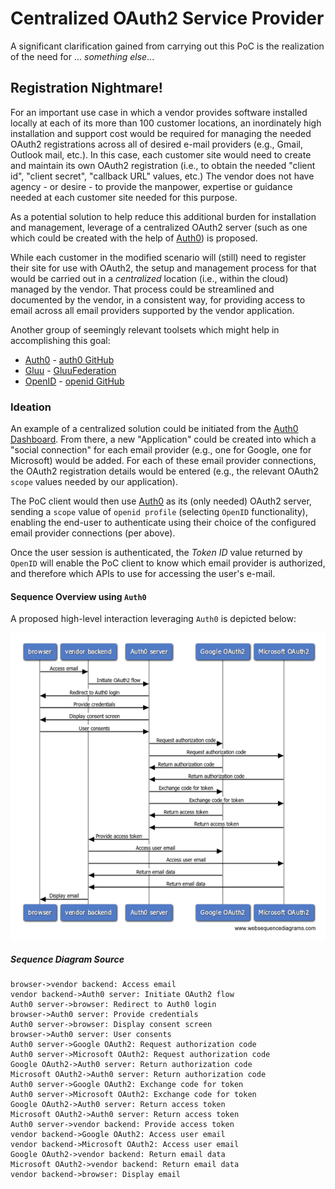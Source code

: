 # Centralized OAuth2 Service Provider

A significant clarification gained from carrying out this PoC is the realization of the
need for ... _something else_...

## Registration Nightmare!

For an important use case in which a vendor provides software installed locally at each of
its more than 100 customer locations, an inordinately high installation and support cost
would be required for managing the needed OAuth2 registrations across all of desired
e-mail providers (e.g., Gmail, Outlook mail, etc.).  In this case, each customer site
would need to create and maintain its own OAuth2 registration (i.e., to obtain the needed
"client id", "client secret", "callback URL" values, etc.)  The vendor does not have
agency - or desire - to provide the manpower, expertise or guidance needed at each
customer site needed for this purpose.

As a potential solution to help reduce this additional burden for installation and 
management, leverage of a centralized OAuth2 server (such as one which could be 
created with the help of [Auth0]) is proposed.

While each customer in the modified scenario will (still) need to register their site
for use with OAuth2, the setup and management process for that would be carried out in
a _centralized_ location (i.e., within the cloud) managed by the vendor.  That process
could be streamlined and documented by the vendor, in a consistent way, for providing
access to email across all email providers supported by the vendor application.

Another group of seemingly relevant toolsets which might help in accomplishing
this goal:

- [Auth0] - [auth0 GitHub](https://github.com/auth0)
- [Gluu] - [GluuFederation](https://github.com/GluuFederation)
- [OpenID] - [openid GitHub](https://github.com/openid)

### Ideation

An example of a centralized solution could be initiated from the
[Auth0 Dashboard](https://manage.auth0.com/dashboard).  From there, a new "Application"
could be created into which a "social connection" for each email provider (e.g., one for
Google, one for Microsoft) would be added.  For each of these email provider connections,
the OAuth2 registration details would be entered (e.g., the relevant OAuth2 `scope` values
needed by our application).

The PoC client would then use [Auth0] as its (only needed) OAuth2 server, sending a `scope`
value of `openid profile` (selecting `OpenID` functionality), enabling the end-user to
authenticate using their choice of the configured email provider connections (per above).

Once the user session is authenticated, the _Token ID_ value returned by `OpenID` will enable 
the PoC client to know which email provider is authorized, and therefore which APIs to use
for accessing the user's e-mail.

#### Sequence Overview using `Auth0`

A proposed high-level interaction leveraging `Auth0` is depicted below:

![auth0-proposal-seq](../resources/240729-auth0-proposal-seq.png)

##### Sequence Diagram Source 

```wsd
browser->vendor backend: Access email
vendor backend->Auth0 server: Initiate OAuth2 flow
Auth0 server->browser: Redirect to Auth0 login
browser->Auth0 server: Provide credentials
Auth0 server->browser: Display consent screen
browser->Auth0 server: User consents
Auth0 server->Google OAuth2: Request authorization code
Auth0 server->Microsoft OAuth2: Request authorization code
Google OAuth2->Auth0 server: Return authorization code
Microsoft OAuth2->Auth0 server: Return authorization code
Auth0 server->Google OAuth2: Exchange code for token
Auth0 server->Microsoft OAuth2: Exchange code for token
Google OAuth2->Auth0 server: Return access token
Microsoft OAuth2->Auth0 server: Return access token
Auth0 server->vendor backend: Provide access token
vendor backend->Google OAuth2: Access user email
vendor backend->Microsoft OAuth2: Access user email
Google OAuth2->vendor backend: Return email data
Microsoft OAuth2->vendor backend: Return email data
vendor backend->browser: Display email
```

[Auth0]: https://auth0.com/
[Gluu]: https://www.gluu.org
[OpenID]: https://openid.net
